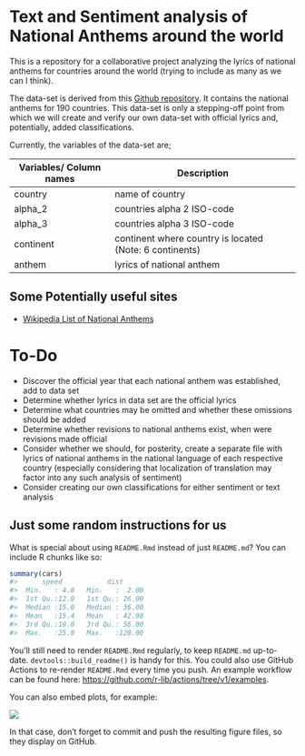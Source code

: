 
<!-- README.md is generated from README.Rmd. Please edit that file -->

# Text and Sentiment analysis of National Anthems around the world

<!-- badges: start -->
<!-- badges: end -->

This is a repository for a collaborative project analyzing the lyrics of
national anthems for countries around the world (trying to include as
many as we can I think).

The data-set is derived from this [Github
repository](https://github.com/lucas-de-sa/national-anthems-clustering).
It contains the national anthems for 190 countries. This data-set is
only a stepping-off point from which we will create and verify our own
data-set with official lyrics and, potentially, added classifications.

Currently, the variables of the data-set are;

| Variables/ Column names | Description                                             |
|-------------------------|---------------------------------------------------------|
| country                 | name of country                                         |
| alpha_2                 | countries alpha 2 ISO-code                              |
| alpha_3                 | countries alpha 3 ISO-code                              |
| continent               | continent where country is located (Note: 6 continents) |
| anthem                  | lyrics of national anthem                               |

## Some Potentially useful sites

- [Wikipedia List of National
  Anthems](https://en.wikipedia.org/wiki/List_of_national_anthems)

# To-Do

- Discover the official year that each national anthem was established,
  add to data set
- Determine whether lyrics in data set are the official lyrics
- Determine what countries may be omitted and whether these omissions
  should be added
- Determine whether revisions to national anthems exist, when were
  revisions made official
- Consider whether we should, for posterity, create a separate file with
  lyrics of national anthems in the national language of each respective
  country (especially considering that localization of translation may
  factor into any such analysis of sentiment)
- Consider creating our own classifications for either sentiment or text
  analysis

## Just some random instructions for us

What is special about using `README.Rmd` instead of just `README.md`?
You can include R chunks like so:

``` r
summary(cars)
#>      speed           dist       
#>  Min.   : 4.0   Min.   :  2.00  
#>  1st Qu.:12.0   1st Qu.: 26.00  
#>  Median :15.0   Median : 36.00  
#>  Mean   :15.4   Mean   : 42.98  
#>  3rd Qu.:19.0   3rd Qu.: 56.00  
#>  Max.   :25.0   Max.   :120.00
```

You’ll still need to render `README.Rmd` regularly, to keep `README.md`
up-to-date. `devtools::build_readme()` is handy for this. You could also
use GitHub Actions to re-render `README.Rmd` every time you push. An
example workflow can be found here:
<https://github.com/r-lib/actions/tree/v1/examples>.

You can also embed plots, for example:

![](README_files/figure-gfm/pressure-1.png)<!-- -->

In that case, don’t forget to commit and push the resulting figure
files, so they display on GitHub.
